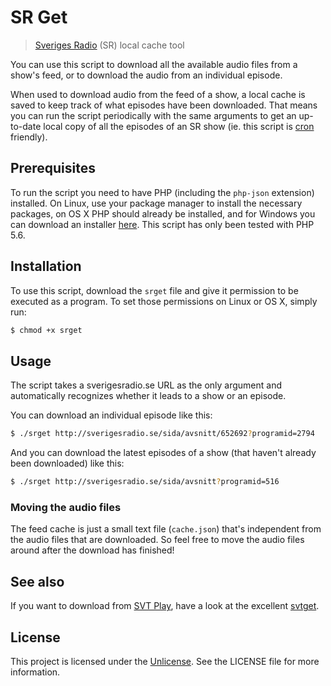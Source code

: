 # SR Get
> [Sveriges Radio](sverigesradio.se) (SR) local cache tool

You can use this script to download all the available audio files from a show's
feed, or to download the audio from an individual episode.

When used to download audio from the feed of a show, a local cache is saved to
keep track of what episodes have been downloaded. That means you can run the
script periodically with the same arguments to get an up-to-date local copy of
all the episodes of an SR show (ie. this script is
[cron](https://en.wikipedia.org/wiki/Cron) friendly).

## Prerequisites
To run the script you need to have PHP (including the `php-json` extension)
installed. On Linux, use your package manager to install the necessary packages,
on OS X PHP should already be installed, and for Windows you can download an
installer [here](http://php.net/downloads.php). This script has only been tested
with PHP 5.6.

## Installation
To use this script, download the `srget` file and give it permission to be
executed as a program. To set those permissions on Linux or OS X, simply run:
```sh
$ chmod +x srget
```

## Usage
The script takes a sverigesradio.se URL as the only argument and automatically
recognizes whether it leads to a show or an episode.

You can download an individual episode like this:
```sh
$ ./srget http://sverigesradio.se/sida/avsnitt/652692?programid=2794
```

And you can download the latest episodes of a show (that haven't already been
downloaded) like this:
```sh
$ ./srget http://sverigesradio.se/sida/avsnitt?programid=516
```

### Moving the audio files
The feed cache is just a small text file (`cache.json`) that's independent from
the audio files that are downloaded. So feel free to move the audio files around
after the download has finished!

## See also
If you want to download from [SVT Play](http://www.svtplay.se/), have a look at
the excellent [svtget](https://github.com/mmn/svtget).

## License
This project is licensed under the [Unlicense](http://unlicense.org/). See the
LICENSE file for more information.
